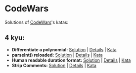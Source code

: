 # CodeWars

Solutions of [CodeWars](https://www.codewars.com/)'s katas:

## **4 kyu:**

- **Differentiate a polynomial:** [Solution](https://github.com/ZiF1R/CodeWars/blob/main/Differentiate%20a%20polynomial/solution.js) | [Details](https://github.com/ZiF1R/CodeWars/blob/main/Differentiate%20a%20polynomial#readme) | [Kata](https://www.codewars.com/kata/566584e3309db1b17d000027)
- **parseInt() reloaded:** [Solution](https://github.com/ZiF1R/CodeWars/blob/main/parseInt()%20reloaded/solution.js) | [Details](https://github.com/ZiF1R/CodeWars/blob/main/parseInt()%20reloaded#readme) | [Kata](https://www.codewars.com/kata/525c7c5ab6aecef16e0001a5)
- **Human readable duration format:** [Solution](https://github.com/ZiF1R/CodeWars/blob/main/Human%20readable%20duration%20format/solution.js) | [Details](https://github.com/ZiF1R/CodeWars/blob/main/Human%20readable%20duration%20format#readme) | [Kata](https://www.codewars.com/kata/52742f58faf5485cae000b9a)
- **Strip Comments:** [Solution](https://github.com/ZiF1R/CodeWars/blob/main/StripComments/solution.js) | [Details](https://github.com/ZiF1R/CodeWars/blob/main/StripComments#readme) | [Kata](https://www.codewars.com/kata/51c8e37cee245da6b40000bd)
